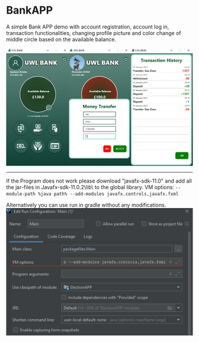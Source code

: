 # BankAPP
A simple Bank APP demo with account registration, account log in, transaction functionalities, changing profile picture
and color change of middle circle based on the available balance.

![Screenshot](src/main/resources/media/application_screenshot.PNG)

---
If the Program does not work please download "javafx-sdk-11.0" and add all the jar-files in
Javafx-sdk-11.0.2\lib\ to the global library.
VM options: `--module-path %java path% --add-modules javafx.controls,javafx.fxml`

Alternatively you can use run in gradle without any modifications.
![Screenshot](src/main/resources/media/fix_vm_options.png)



